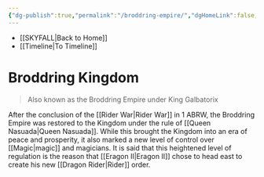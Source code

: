 ```yaml
---
{"dg-publish":true,"permalink":"/broddring-empire/","dgHomeLink":false,"dgPassFrontmatter":false}
---
```


- [[SKYFALL|Back to Home]]
- [[Timeline|To Timeline]]

# Broddring Kingdom
>Also known as the Broddring Empire under King Galbatorix

After the conclusion of the [[Rider War|Rider War]] in 1 ABRW, the Broddring Empire was restored to the Kingdom under the rule of [[Queen Nasuada|Queen Nasuada]]. While this brought the Kingdom into an era of peace and prosperity, it also marked a new level of control over [[Magic|magic]] and magicians. It is said that this heightened level of regulation is the reason that [[Eragon II|Eragon II]] chose to head east to create his new [[Dragon Rider|Rider]] order. 

